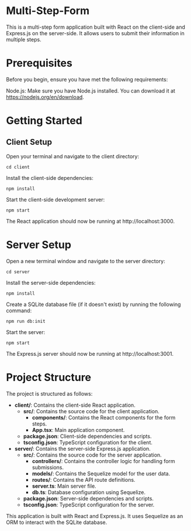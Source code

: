 # Multi-Step-Form

This is a multi-step form application built with React on the client-side and Express.js on the server-side. It allows users to submit their information in multiple steps.

# Prerequisites

Before you begin, ensure you have met the following requirements:

Node.js: Make sure you have Node.js installed. You can download it at https://nodejs.org/en/download.

# Getting Started
## Client Setup

Open your terminal and navigate to the client directory:

    cd client

Install the client-side dependencies:

    npm install

Start the client-side development server:

    npm start

The React application should now be running at http://localhost:3000.

# Server Setup

Open a new terminal window and navigate to the server directory:

    cd server

Install the server-side dependencies:

    npm install

Create a SQLite database file (if it doesn't exist) by running the following command:

    npm run db:init

Start the server:

    npm start

The Express.js server should now be running at http://localhost:3001.

# Project Structure

The project is structured as follows:

* **client/**: Contains the client-side React application.
    * **src/**: Contains the source code for the client application.
        * **components/**: Contains the React components for the form steps.
        * **App.tsx**: Main application component.
    * **package.json**: Client-side dependencies and scripts.
    * **tsconfig.json**: TypeScript configuration for the client.
* **server/**: Contains the server-side Express.js application.
    * **src/**: Contains the source code for the server application.
        * **controllers/**: Contains the controller logic for handling form submissions.
        * **models/**: Contains the Sequelize model for the user data.
        * **routes/**: Contains the API route definitions.
        * **server.ts**: Main server file.
        * **db.ts**: Database configuration using Sequelize.
    * **package.json**: Server-side dependencies and scripts.
    * **tsconfig.json**: TypeScript configuration for the server.

This application is built with React and Express.js.
It uses Sequelize as an ORM to interact with the SQLite database.